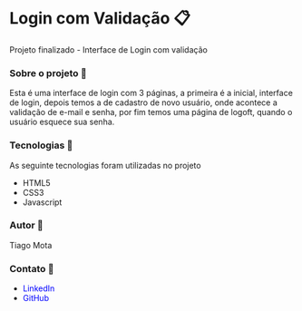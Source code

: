 # Login com Validação :clipboard: 

 Projeto finalizado - Interface de Login com validação 

### Sobre o projeto :pencil: 
  
Esta é uma interface de login com 3 páginas, a primeira é a inicial, interface de login, depois temos a de cadastro de novo usuário, onde acontece a validação de e-mail e senha, por fim temos uma página de logoft, quando o usuário esquece sua senha. 

### Tecnologias :wrench: 

 As seguinte tecnologias foram utilizadas no projeto
 
   - HTML5
   - CSS3
   - Javascript
  
### Autor :man: 

   Tiago Mota

### Contato :iphone:  

- <a style="text-decoration: none; color: blue;" href="https://www.linkedin.com/in/tiago-mota-4690591a8/" title="LinkedIn">LinkedIn</a>
- <a style="text-decoration: none; color: blue;" href="https://github.com/TiagoM13?tab=repositories" title="Github">GitHub</a>
  
